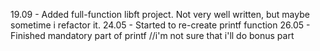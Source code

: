 19.09 - Added full-function libft project. Not very well written, but maybe sometime i refactor it.
24.05 - Started to re-create printf function
26.05 - Finished mandatory part of printf //i'm not sure that i'll do bonus part

